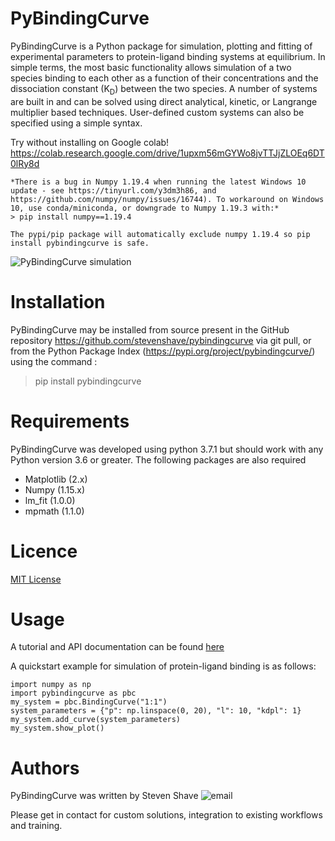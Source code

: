 # PyBindingCurve

PyBindingCurve is a Python package for simulation, plotting and fitting of experimental parameters to protein-ligand binding systems at equilibrium.  In simple terms, the most basic functionality allows simulation of a two species binding to each other as a function of their concentrations and the dissociation constant (K<sub>D</sub>) between the two species.  A number of systems are built in and can be solved using direct analytical, kinetic, or Langrange multiplier based techniques.  User-defined custom systems can also be specified using a simple syntax.

Try without installing on Google colab! https://colab.research.google.com/drive/1upxm56mGYWo8jvTTJjZLOEq6DT0lRy8d

    *There is a bug in Numpy 1.19.4 when running the latest Windows 10 update - see https://tinyurl.com/y3dm3h86, and https://github.com/numpy/numpy/issues/16744). To workaround on Windows 10, use conda/miniconda, or downgrade to Numpy 1.19.3 with:*
    > pip install numpy==1.19.4
    
    The pypi/pip package will automatically exclude numpy 1.19.4 so pip install pybindingcurve is safe.



![PyBindingCurve simulation](https://raw.githubusercontent.com/stevenshave/pybindingcurve/master/pybindingcurve_logo.png "Breaking a dimer")

# Installation
PyBindingCurve may be installed from source present in the GitHub repository https://github.com/stevenshave/pybindingcurve via git pull, or from the Python Package Index (https://pypi.org/project/pybindingcurve/) using the command :
> pip install pybindingcurve

# Requirements
PyBindingCurve was developed using python 3.7.1 but should work with any Python version 3.6 or greater. The following packages are also required
- Matplotlib (2.x)
- Numpy (1.15.x)
- lm_fit (1.0.0)
- mpmath (1.1.0)

# Licence
[MIT License](https://github.com/stevenshave/pybindingcurve/blob/master/LICENSE)



# Usage
A tutorial and API documentation can be found [here](https://stevenshave.github.io/pybindingcurve/)

A quickstart example for simulation of protein-ligand binding is as follows:

```
import numpy as np
import pybindingcurve as pbc
my_system = pbc.BindingCurve("1:1")
system_parameters = {"p": np.linspace(0, 20), "l": 10, "kdpl": 1}
my_system.add_curve(system_parameters)
my_system.show_plot()
```

# Authors
PyBindingCurve was written by Steven Shave 
![email](https://raw.githubusercontent.com/stevenshave/pybindingcurve/master/email-address-image.gif)


Please get in contact for custom solutions, integration to existing workflows and training.
